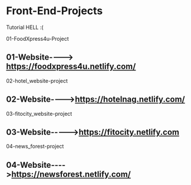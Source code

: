 # Front-End-Projects

Tutorial HELL :(

01-FoodXpress4u-Project

01-Website----> https://foodxpress4u.netlify.com/
------------------------------------------------------------------------------------------------------------------------------
02-hotel_website-project 

02-Website---->https://hotelnag.netlify.com/
------------------------------------------------------------------------------------------------------------------------------
03-fitocity_website-project

03-Website----->https://fitocity.netlify.com
------------------------------------------------------------------------------------------------------------------------------
04-news_forest-project  

04-Website---->https://newsforest.netlify.com/
------------------------------------------------------------------------------------------------------------------------------
